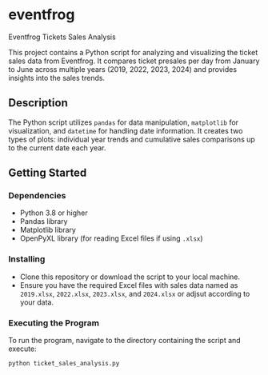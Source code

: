 # eventfrog
Eventfrog Tickets Sales Analysis

This project contains a Python script for analyzing and visualizing the ticket sales data from Eventfrog. It compares ticket presales per day from January to June across multiple years (2019, 2022, 2023, 2024) and provides insights into the sales trends.

## Description

The Python script utilizes `pandas` for data manipulation, `matplotlib` for visualization, and `datetime` for handling date information. It creates two types of plots: individual year trends and cumulative sales comparisons up to the current date each year.

## Getting Started

### Dependencies

* Python 3.8 or higher
* Pandas library
* Matplotlib library
* OpenPyXL library (for reading Excel files if using `.xlsx`)

### Installing

* Clone this repository or download the script to your local machine.
* Ensure you have the required Excel files with sales data named as `2019.xlsx`, `2022.xlsx`, `2023.xlsx`, and `2024.xlsx` or adjsut according to your data.

### Executing the Program

To run the program, navigate to the directory containing the script and execute:

```bash
python ticket_sales_analysis.py
